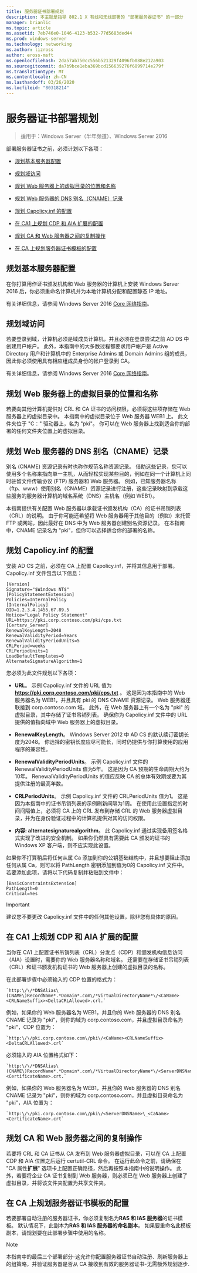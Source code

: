 ```yaml
---
title: 服务器证书部署规划
description: 本主题是指导 802.1 X 有线和无线部署的 "部署服务器证书" 的一部分
manager: brianlic
ms.topic: article
ms.assetid: 7eb746e0-1046-4123-b532-77d5683ded44
ms.prod: windows-server
ms.technology: networking
ms.author: lizross
author: eross-msft
ms.openlocfilehash: 2da57ab750cc556b521329f4096fb088e212a903
ms.sourcegitcommit: da7b9bce1eba369bcd156639276f6899714e279f
ms.translationtype: MT
ms.contentlocale: zh-CN
ms.lasthandoff: 03/26/2020
ms.locfileid: "80318214"
---
```

# <a name="server-certificate-deployment-planning"></a>服务器证书部署规划

>适用于：Windows Server（半年频道）、Windows Server 2016

部署服务器证书之前，必须计划以下各项：  
  
-   [规划基本服务器配置](#bkmk_basic)  
  
-   [规划域访问](#bkmk_domain)  
  
-   [规划 Web 服务器上的虚拟目录的位置和名称](#bkmk_virtual)  
  
-   [规划 Web 服务器的 DNS 别名（CNAME）记录](#bkmk_cname)  
  
-   [规划 Capolicy.inf 的配置](#bkmk_capolicy)  
  
-   [在 CA1 上规划 CDP 和 AIA 扩展的配置](#bkmk_cdp)  
  
-   [规划 CA 和 Web 服务器之间的复制操作](#bkmk_copy)  
  
-   [在 CA 上规划服务器证书模板的配置](#bkmk_template)  
  
## <a name="plan-basic-server-configuration"></a><a name="bkmk_basic"></a>规划基本服务器配置  
在你打算用作证书颁发机构和 Web 服务器的计算机上安装 Windows Server 2016 后，你必须重命名计算机并为本地计算机分配和配置静态 IP 地址。  
  
有关详细信息，请参阅 Windows Server 2016 [Core 网络指南](../../../core-network-guide/Core-Network-Guide.md)。  
  
## <a name="plan-domain-access"></a><a name="bkmk_domain"></a>规划域访问  
若要登录到域，计算机必须是域成员计算机，并且必须在登录尝试之前 AD DS 中创建用户帐户。 此外，本指南中的大多数过程都要求用户帐户是 Active Directory 用户和计算机中的 Enterprise Admins 或 Domain Admins 组的成员，因此你必须使用具有相应组成员身份的帐户登录到 CA。  
  
有关详细信息，请参阅 Windows Server 2016 [Core 网络指南](../../../core-network-guide/Core-Network-Guide.md)。  
  
## <a name="plan-the-location-and-name-of-the-virtual-directory-on-your-web-server"></a><a name="bkmk_virtual"></a>规划 Web 服务器上的虚拟目录的位置和名称  
若要向其他计算机提供对 CRL 和 CA 证书的访问权限，必须将这些项存储在 Web 服务器上的虚拟目录中。 本指南中的虚拟目录位于 Web 服务器 WEB1 上。 此文件夹位于 "C：" 驱动器上，名为 "pki"。 你可以在 Web 服务器上找到适合你的部署的任何文件夹位置上的虚拟目录。  
  
## <a name="plan-a-dns-alias-cname-record-for-your-web-server"></a><a name="bkmk_cname"></a>规划 Web 服务器的 DNS 别名（CNAME）记录  
别名 (CNAME) 资源记录有时也称作规范名称资源记录。 借助这些记录，您可以使用多个名称来指向单一主机，从而轻松实现某些目的，例如在同一个计算机上同时驻留文件传输协议 (FTP) 服务器和 Web 服务器。 例如，已知服务器名称（ftp、www）使用别名（CNAME）资源记录进行注册，这些记录映射到承载这些服务的服务器计算机的域名系统（DNS）主机名（例如 WEB1）。  
  
本指南提供有关配置 Web 服务器以承载证书颁发机构（CA）的证书吊销列表（CRL）的说明。 由于你可能还希望将 Web 服务器用于其他目的（例如）来托管 FTP 或网站，因此最好在 DNS 中为 Web 服务器创建别名资源记录。 在本指南中，CNAME 记录名为 "pki"，但你可以选择适合你的部署的名称。  
  
## <a name="plan-configuration-of-capolicyinf"></a><a name="bkmk_capolicy"></a>规划 Capolicy.inf 的配置  
安装 AD CS 之前，必须在 CA 上配置 Capolicy.inf，并将其信息用于部署。 Capolicy.inf 文件包含以下信息：  
  
```  
[Version]  
Signature="$Windows NT$"  
[PolicyStatementExtension]  
Policies=InternalPolicy  
[InternalPolicy]  
OID=1.2.3.4.1455.67.89.5  
Notice="Legal Policy Statement"  
URL=https://pki.corp.contoso.com/pki/cps.txt  
[Certsrv_Server]  
RenewalKeyLength=2048  
RenewalValidityPeriod=Years  
RenewalValidityPeriodUnits=5  
CRLPeriod=weeks  
CRLPeriodUnits=1  
LoadDefaultTemplates=0  
AlternateSignatureAlgorithm=1  
```  
您必须为此文件规划以下各项：  
  
-   **URL**。 示例 Capolicy.inf 文件的 URL 值为 **https://pki.corp.contoso.com/pki/cps.txt** 。 这是因为本指南中的 Web 服务器名为 WEB1，并且具有 pki 的 DNS CNAME 资源记录。 Web 服务器还联接到 corp.contoso.com 域。 此外，在 Web 服务器上有一个名为 "pki" 的虚拟目录，其中存储了证书吊销列表。 确保你为 Capolicy.inf 文件中的 URL 提供的值指向域中 Web 服务器上的虚拟目录。  
  
-   **RenewalKeyLength**。 Windows Server 2012 中 AD CS 的默认续订密钥长度为2048。 你选择的密钥长度应尽可能长，同时仍提供与你打算使用的应用程序的兼容性。  
  
-   **RenewalValidityPeriodUnits**。 示例 Capolicy.inf 文件的 RenewalValidityPeriodUnits 值为5年。 这是因为 CA 预期的生命周期大约为10年。 RenewalValidityPeriodUnits 的值应反映 CA 的总体有效期或要为其提供注册的最高年数。  
  
-   **CRLPeriodUnits**。 示例 Capolicy.inf 文件的 CRLPeriodUnits 值为1。 这是因为本指南中的证书吊销列表的示例刷新间隔为1周。 在使用此设置指定的时间间隔值上，必须将 CA 上的 CRL 发布到存储 CRL 的 Web 服务器虚拟目录，并为在身份验证过程中的计算机提供对其的访问权限。  
  
-   **内容: alternatesignaturealgorithm**。 此 Capolicy.inf 通过实现备用签名格式实现了改进的安全机制。 如果你仍然具有需要此 CA 颁发的证书的 Windows XP 客户端，则不应实现此设置。  
  
如果你不打算稍后将任何从属 Ca 添加到你的公钥基础结构中，并且想要阻止添加任何从属 Ca，则可以将 PathLength 密钥添加到值为0的 Capolicy.inf 文件中。 若要添加此项，请将以下代码复制并粘贴到文件中：  
  
```  
[BasicConstraintsExtension]  
PathLength=0  
Critical=Yes  
```  
  
> [!IMPORTANT]  
> 建议您不要更改 Capolicy.inf 文件中的任何其他设置，除非您有具体的原因。  
  
## <a name="plan-configuration-of-the-cdp-and-aia-extensions-on-ca1"></a><a name="bkmk_cdp"></a>在 CA1 上规划 CDP 和 AIA 扩展的配置  
当你在 CA1 上配置证书吊销列表（CRL）分发点（CDP）和颁发机构信息访问（AIA）设置时，需要你的 Web 服务器名称和域名。 还需要在存储证书吊销列表（CRL）和证书颁发机构证书的 Web 服务器上创建的虚拟目录的名称。  
  
在此部署步骤中必须输入的 CDP 位置的格式为：  
      
    `http:\/\/*DNSAlias\(CNAME\)RecordName*.*Domain*.com\/*VirtualDirectoryName*\/<CaName><CRLNameSuffix><DeltaCRLAllowed>.crl.`  
      
例如，如果你的 Web 服务器名为 WEB1，并且你的 Web 服务器的 DNS 别名 CNAME 记录为 "pki"，则你的域为 corp.contoso.com，并且虚拟目录命名为 "pki"，CDP 位置为：  
      
    `http:\/\/pki.corp.contoso.com\/pki\/<CaName><CRLNameSuffix><DeltaCRLAllowed>.crl`  
      
必须输入的 AIA 位置格式如下：  
      
    `http:\/\/*DNSAlias\(CNAME\)RecordName*.*Domain*.com\/*VirtualDirectoryName*\/<ServerDNSName>\_<CaName><CertificateName>.crt.`  
      
例如，如果你的 Web 服务器名为 WEB1，并且你的 Web 服务器的 DNS 别名 CNAME 记录为 "pki"，则你的域为 corp.contoso.com，并且虚拟目录命名为 "pki"，AIA 位置为：  
      
    `http:\/\/pki.corp.contoso.com\/pki\/<ServerDNSName>\_<CaName><CertificateName>.crt`  
      
## <a name="plan-the-copy-operation-between-the-ca-and-the-web-server"></a><a name="bkmk_copy"></a>规划 CA 和 Web 服务器之间的复制操作  
若要将 CRL 和 CA 证书从 CA 发布到 Web 服务器虚拟目录，可以在 CA 上配置 CDP 和 AIA 位置之后运行 certutil-CRL 命令。 在运行此命令之前，请确保在 "CA 属性**扩展**" 选项卡上配置正确路径，然后再按照本指南中的说明操作。 此外，若要将企业 CA 证书复制到 Web 服务器，则必须已在 Web 服务器上创建了虚拟目录，并将该文件夹配置为共享文件夹。  
  
## <a name="plan-the-configuration-of-the-server-certificate-template-on-the-ca"></a><a name="bkmk_template"></a>在 CA 上规划服务器证书模板的配置  
若要部署自动注册的服务器证书，你必须复制名为**RAS 和 IAS 服务器**的证书模板。 默认情况下，此副本为**RAS 和 IAS 服务器的命名副本**。 如果要重命名此模板副本，请规划要在此部署步骤中使用的名称。  
  
> [!NOTE]  
> 本指南中的最后三个部署部分-这允许你配置服务器证书自动注册、刷新服务器上的组策略，并验证服务器是否从 CA 接收到有效的服务器证书-无需额外规划逐步.  
  


